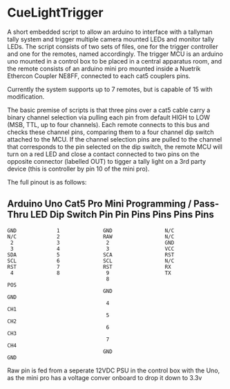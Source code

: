 # CueLightTrigger
A short embedded script to allow an arduino to interface with a tallyman tally system and trigger multiple camera mounted LEDs and monitor tally LEDs. The script consists of two sets of files, one for the trigger controller and one for the remotes, named accordingly. The trigger MCU is an arduino uno mounted in a control box to be placed in a central apparatus room, and the remote consists of an arduino mini pro mounted inside a Nuetrik Ethercon Coupler NE8FF, connected to each cat5 couplers pins. 

Currently the system supports up to 7 remotes, but is capable of 15 with modification. 

The basic premise of scripts is that three pins over a cat5 cable carry a binary channel selection via pulling each pin from default HIGH to LOW (MSB, TTL, up to four channels). Each remote connects to this bus and checks these channel pins, comparing them to a four channel dip switch attached to the MCU. If the channel selection pins are pulled to the channel that corresponds to the pin selected on the dip switch, the remote MCU will turn on a red LED and close a contact connected to two pins on the opposite connector (labelled OUT) to tigger a tally light on a 3rd party device (this is controller by pin 10 of the mini pro).

The full pinout is as follows:

Arduino Uno        Cat5         Pro Mini     Programming / Pass-Thru         LED        Dip Switch
    Pin            Pin            Pins                 Pins                  Pins          Pins
--------------------------------------------------------------------------------------------------
    GND             1              GND                 N/C
    N/C             2              RAW                 N/C                          
     2              3               2                  GND
     3              4               3                  VCC
    SDA             5              SCA                 RST
    SCL             6              SCL                 N/C
    RST             7              RST                 RX
     4              8               9                  TX
                                    8                                        POS
                                   GND                                       GND            
                                    4                                                       CH1
                                    5                                                       CH2
                                    6                                                       CH3
                                    7                                                       CH4
                                   GND                                                      GND
                    


Raw pin is fed from a seperate 12VDC PSU in the control box with the Uno, as the mini pro has a voltage conver onboard to drop it down to 3.3v